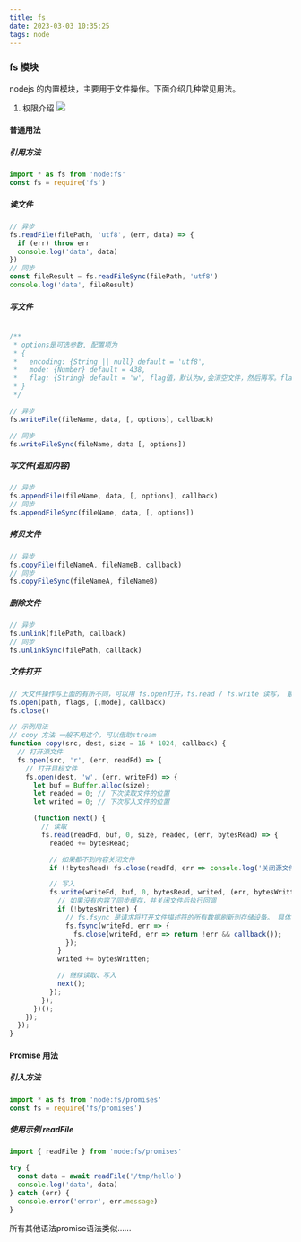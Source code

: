```yaml
---
title: fs
date: 2023-03-03 10:35:25
tags: node
---
```


### fs 模块

nodejs 的内置模块，主要用于文件操作。下面介绍几种常见用法。
1. 权限介绍
![](fs-01.jpeg)
#### 普通用法

##### 引用方法

```javascript
import * as fs from 'node:fs'
const fs = require('fs')
```

##### 读文件

```javascript
// 异步
fs.readFile(filePath, 'utf8', (err, data) => {
  if (err) throw err
  console.log('data', data)
})
// 同步
const fileResult = fs.readFileSync(filePath, 'utf8')
console.log('data', fileResult)
```

##### 写文件

```javascript

/**
 * options是可选参数, 配置项为
 * {
 *   encoding: {String || null} default = 'utf8',
 *   mode: {Number} default = 438,
 *   flag: {String} default = 'w', flag值，默认为w,会清空文件，然后再写。flag值，r代表读取文件，w代表写文件，a代表追加。
 * }
 */

// 异步
fs.writeFile(fileName, data, [, options], callback)

// 同步
fs.writeFileSync(fileName, data [, options])

```

##### 写文件(追加内容)

```javascript
// 异步
fs.appendFile(fileName, data, [, options], callback)
// 同步
fs.appendFileSync(fileName, data, [, options])
```

##### 拷贝文件

```javascript
// 异步
fs.copyFile(fileNameA, fileNameB, callback)
// 同步
fs.copyFileSync(fileNameA, fileNameB)
```

##### 删除文件

```javascript
// 异步
fs.unlink(filePath, callback)
// 同步
fs.unlinkSync(filePath, callback)
```

##### 文件打开

```javascript
// 大文件操作与上面的有所不同，可以用 fs.open打开，fs.read / fs.write 读写， 最后fs.close 关闭
fs.open(path, flags, [,mode], callback)
fs.close()

// 示例用法
// copy 方法 一般不用这个，可以借助stream
function copy(src, dest, size = 16 * 1024, callback) {
  // 打开源文件
  fs.open(src, 'r', (err, readFd) => {
    // 打开目标文件
    fs.open(dest, 'w', (err, writeFd) => {
      let buf = Buffer.alloc(size);
      let readed = 0; // 下次读取文件的位置
      let writed = 0; // 下次写入文件的位置

      (function next() {
        // 读取
        fs.read(readFd, buf, 0, size, readed, (err, bytesRead) => {
          readed += bytesRead;

          // 如果都不到内容关闭文件
          if (!bytesRead) fs.close(readFd, err => console.log('关闭源文件'));

          // 写入
          fs.write(writeFd, buf, 0, bytesRead, writed, (err, bytesWritten) => {
            // 如果没有内容了同步缓存，并关闭文件后执行回调
            if (!bytesWritten) {
              // fs.fsync 是请求将打开文件描述符的所有数据刷新到存储设备。 具体实现是操作系统和设备特定的。
              fs.fsync(writeFd, err => {
                fs.close(writeFd, err => return !err && callback());
              });
            }
            writed += bytesWritten;

            // 继续读取、写入
            next();
          });
        });
      })();
    });
  });
}
```

#### Promise 用法

##### 引入方法

```javascript
import * as fs from 'node:fs/promises'
const fs = require('fs/promises')
```

##### 使用示例 readFile

```javascript
import { readFile } from 'node:fs/promises'

try {
  const data = await readFile('/tmp/hello')
  console.log('data', data)
} catch (err) {
  console.error('error', err.message)
}
```

所有其他语法promise语法类似......